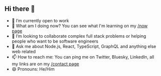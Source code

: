 ## Hi there 👋

<!--
**gustav0d/gustav0d** is a ✨ _special_ ✨ repository because its `README.md` (this file) appears on your GitHub profile.

Here are some ideas to get you started:

- 🔭 I’m currently working on ...
- 🌱 I’m currently learning ...
- 👯 I’m looking to collaborate on ...
- 🤔 I’m looking for help with ...
- 💬 Ask me about ...
- 📫 How to reach me: ...
- 😄 Pronouns: ...
- ⚡ Fun fact: ...
-->

- 🔭 I’m currently open to work
- 🌱 What am I doing now? You can see what I'm learning on my [/now page](https://gustav0d.github.io/now)
- 👯 I’m looking to collaborate complex full stack problems or helping people who want to be software engineers
- 💬 Ask me about Node.js, React, TypeScript, GraphQL and anything else web related
- 📫 How to reach me: You can ping me on Twitter, Bluesky, LinkedIn, all my links are on my [/contact page](https://gustav0d.github.io/contact)
- 😄 Pronouns: He/Him
